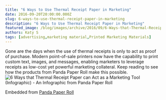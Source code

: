 ```yaml
---
title: "6 Ways to Use Thermal Receipt Paper in Marketing"
date: 2016-09-20T20:00:00.000Z
slug: 6-ways-to-use-thermal-receipt-paper-in-marketing
description: "6 Ways to Use Thermal Receipt Paper in Marketing"
featured_image: /blog/images/archive/2016/09/6-Ways-that-Thermal-Receipt-Paper-can-Act-as-a-Marketing-Tool-scaled.jpg
authors: Katy S
tags: [advertising,marketing material,Printed Marketing Materials]
---
```


Gone are the days when the use of thermal receipts is only to act as proof of purchase. Modern point-of-sale printers now have the capability to print custom text, images, and messages, enabling marketers to leverage receipts as low-cost yet powerful marketing collateral. Keep reading to see how the products from Panda Paper Roll make this possible.  
![6 Ways that Thermal Receipt Paper can Act as a Marketing Tool (Infographic) - An Infographic from Panda Paper Roll](https://www.pandapaperroll.com/wp-content/uploads/2015/11/6-Ways-that-Thermal-Receipt-Paper-can-Act-as-a-Marketing-Tool.jpg)

Embedded from [Panda Paper Roll](https://pandapaperroll.com/6-ways-that-thermal-receipt-paper-can-act-as-a-marketing-tool-infographic/)